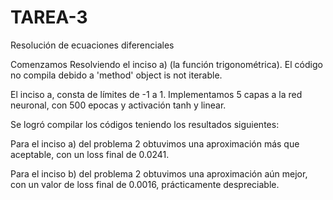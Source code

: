 # TAREA-3
Resolución de ecuaciones diferenciales

Comenzamos Resolviendo el inciso a) (la función trigonométrica). El código no compila debido a 'method' object is not iterable.

El inciso a, consta de límites de -1 a 1. Implementamos 5 capas a la red neuronal, con 500 epocas y activación tanh y linear.

Se logró compilar los códigos teniendo los resultados siguientes:

Para el inciso a) del problema 2 obtuvimos una aproximación más que aceptable, con un loss final de 0.0241.

Para el inciso b) del problema 2 obtuvimos una aproximación aún mejor, con un valor de loss final de 0.0016, prácticamente despreciable.

